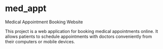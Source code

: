 # med_appt
Medical Appointment Booking Website

This project is a web application for booking medical appointments online. It allows patients to schedule appointments with doctors conveniently from their computers or mobile devices.
